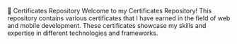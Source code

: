 📜 Certificates Repository
Welcome to my Certificates Repository! This repository contains various certificates that I have earned in the field of web and mobile development. These certificates showcase my skills and expertise in different technologies and frameworks.
